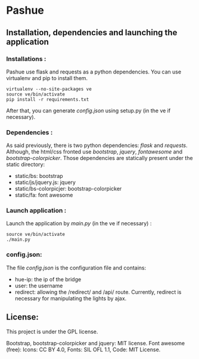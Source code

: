 # Pashue

## Installation, dependencies and launching the application

### Installations :

Pashue use flask and requests as a python dependencies. You can use virtualenv and pip to install them.

```
virtualenv --no-site-packages ve
source ve/bin/activate
pip install -r requirements.txt
```

After that, you can generate _config.json_ using setup.py (in the ve if necessary).

### Dependencies :

As said previously, there is two python dependencies: _flask_ and _requests_.
Although, the html/css fronted use _bootstrap_, _jquery_, _fontawesome_ and _bootstrap-colorpicker_.
Those dependencies are statically present under the static directory:
* static/bs: bootstrap
* static/js/jquery.js: jquery
* static/bs-colorpicjer: bootstrap-colorpicker
* static/fa: font awesome

### Launch application :

Launch the application by _main.py_ (in the ve if necessary) :

```
source ve/bin/activate
./main.py
```

### config.json:

The file _config.json_ is the configuration file and contains:
* hue-ip: the ip of the bridge
* user: the username
* redirect: allowing the /redirect/ and /api/ route. Currently, redirect is necessary for manipulating the lights by ajax.

## License:
This project is under the GPL license.

Bootstrap, bootstrap-colorpicker and jquery: MIT license.
Font awesome (free): Icons: CC BY 4.0, Fonts: SIL OFL 1.1, Code: MIT License.

